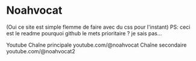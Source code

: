 # Noahvocat
(Oui ce site est simple flemme de faire avec du css pour l'instant)
PS: ceci est le readme pourquoi github le mets prioritaire ? je sais pas...

Youtube
Chaîne principale
youtube.com/@noahvocat
Chaîne secondaire
youtube.com/@noahvocat2
